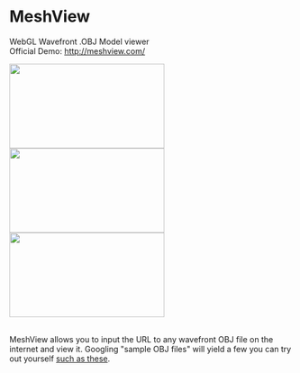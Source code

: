 MeshView
========

WebGL Wavefront .OBJ Model viewer<br>
Official Demo: http://meshview.com/<br>

<a href="http://andrewpinion.com/img/mv1.png"><img src="http://andrewpinion.com/img/mv1.png" width=275 height=150></a>
<a href="http://andrewpinion.com/img/mv2big.png"><img src="http://andrewpinion.com/img/mv2.png" width=275 height=150></a>
<a href="http://andrewpinion.com/img/mv3big.png"><img src="http://andrewpinion.com/img/mv3.png" width=275 height=150></a><br><br>

MeshView allows you to input the URL to any wavefront OBJ file on the internet and view it. Googling "sample OBJ files" will yield a few you can try out yourself <a href="http://groups.csail.mit.edu/graphics/classes/6.837/F03/models/"> such as these</a>.
